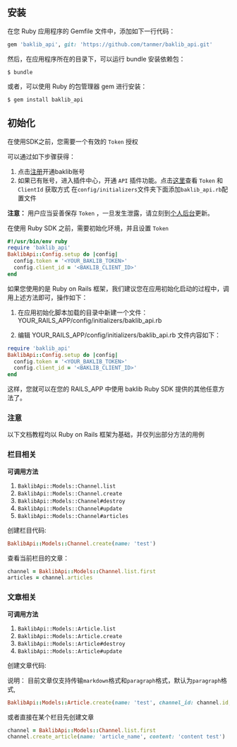 ## 安装

在您 Ruby 应用程序的 Gemfile 文件中，添加如下一行代码：

```ruby
gem 'baklib_api', git: 'https://github.com/tanmer/baklib_api.git'
```
然后，在应用程序所在的目录下，可以运行 bundle 安装依赖包：

    $ bundle

或者，可以使用 Ruby 的包管理器 gem 进行安装：

    $ gem install baklib_api

## 初始化
在使用SDK之前，您需要一个有效的 `Token` 授权

可以通过如下步骤获得：

1. 点击[注册](https://sso.baklib.com/sign_up)开通baklib账号
2. 如果已有账号，进入插件中心，开通 `API` 插件功能。点击[这里](https://api.baklib.com/overview_doc)查看 `Token` 和 `ClientId` 获取方式
在`config/initializers`文件夹下面添加`baklib_api.rb`配置文件

**注意：** 用户应当妥善保存 `Token` ，一旦发生泄露，请立刻到[个人后台](https://sso.baklib.com/tokens)更新。

在使用 Ruby SDK 之前，需要初始化环境，并且设置 `Token`
```ruby
#!/usr/bin/env ruby
require 'baklib_api'
BaklibApi::Config.setup do |config|
  config.token = '<YOUR_BAKLIB_TOKEN>'
  config.client_id = '<BAKLIB_CLIENT_ID>'
end
```

如果您使用的是 Ruby on Rails 框架，我们建议您在应用初始化启动的过程中，调用上述方法即可，操作如下：

1. 在应用初始化脚本加载的目录中新建一个文件：YOUR_RAILS_APP/config/initializers/baklib_api.rb

2. 编辑 YOUR_RAILS_APP/config/initializers/baklib_api.rb 文件内容如下：

```ruby
require 'baklib_api'
BaklibApi::Config.setup do |config|
  config.token = '<YOUR_BAKLIB_TOKEN>'
  config.client_id = '<BAKLIB_CLIENT_ID>'
end
```
这样，您就可以在您的 RAILS_APP 中使用 baklib Ruby SDK 提供的其他任意方法了。

### 注意
以下文档教程均以 Ruby on Rails 框架为基础，并仅列出部分方法的用例

### 栏目相关

**可调用方法**

1. `BaklibApi::Models::Channel.list`
3. `BaklibApi::Models::Channel.create`
2. `BaklibApi::Models::Channel#destroy`
4. `BaklibApi::Models::Channel#update`
5. `BaklibApi::Models::Channel#articles`

创建栏目代码:

```ruby
BaklibApi::Models::Channel.create(name: 'test')
```

查看当前栏目的文章：
```ruby
channel = BaklibApi::Models::Channel.list.first
articles = channel.articles
```

### 文章相关

**可调用方法**

1. `BaklibApi::Models::Article.list`
3. `BaklibApi::Models::Article.create`
2. `BaklibApi::Models::Article#destroy`
4. `BaklibApi::Models::Article#update`

创建文章代码:

说明： 目前文章仅支持传输`markdown`格式和`paragraph`格式，默认为`paragraph`格式, 
```ruby
BaklibApi::Models::Article.create(name: 'test', channel_id: channel.id, content_type: 'paragraph', content: 'test content')
```

或者直接在某个栏目先创建文章

```ruby
channel = BaklibApi::Models::Channel.list.first
channel.create_article(name: 'article_name', content: 'content test')
```
